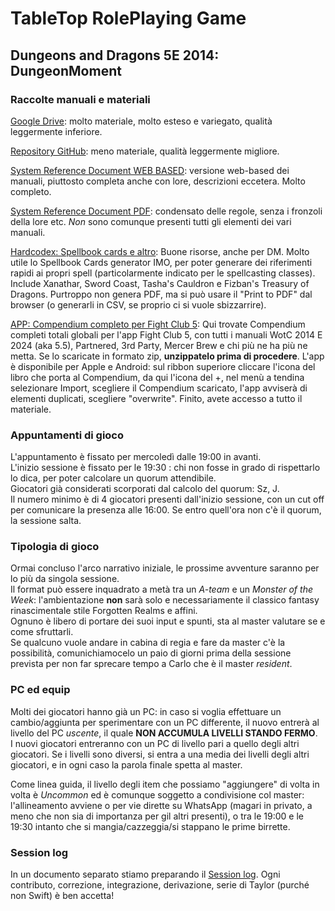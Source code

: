 # TableTop RolePlaying Game

## Dungeons and Dragons 5E 2014: DungeonMoment

### Raccolte manuali e materiali

[Google Drive](https://drive.google.com/drive/folders/0B4wy0PoJ9jd6R0hwclZuaVNUU2c?resourcekey=0-LrE-MWI-5H8sQFPCt8wpPg): molto materiale, molto esteso e variegato, qualità leggermente inferiore.
  
[Repository GitHub](https://github.com/EllatharTheHalfling/DnD-Books/tree/master/5e/Books): meno materiale, qualità leggermente migliore.
  
[System Reference Document WEB BASED](https://www.5esrd.com/): versione web-based dei manuali, piuttosto completa anche con lore, descrizioni eccetera. Molto completo.
  
[System Reference Document PDF](https://www.dndbeyond.com/attachments/39j2li89/SRD5.1-CCBY4.0License.pdf): condensato delle regole, senza i fronzoli della lore etc. *Non* sono comunque presenti tutti gli elementi dei vari manuali.
  
[Hardcodex: Spellbook cards e altro](https://hardcodex.ru/): Buone risorse, anche per DM. Molto utile lo Spellbook Cards generator IMO, per poter generare dei riferimenti rapidi ai propri spell (particolarmente indicato per le spellcasting classes). Include Xanathar, Sword Coast, Tasha's Cauldron e Fizban's Treasury of Dragons. Purtroppo non genera PDF, ma si può usare il "Print to PDF" dal browser (o generarli in CSV, se proprio ci si vuole sbizzarrire).
  
[APP: Compendium completo per Fight Club 5](https://github.com/vidalvanbergen/FightClub5eXML/releases): Qui trovate Compendium completi totali globali per l'app Fight Club 5, con tutti i manuali WotC 2014 E 2024 (aka 5.5), Partnered, 3rd Party, Mercer Brew e chi più ne ha più ne metta. Se lo scaricate in formato zip, **unzippatelo prima di procedere**. L'app è disponibile per Apple e Android: sul ribbon superiore cliccare l'icona del libro che porta al Compendium, da qui l'icona del +, nel menù a tendina selezionare Import, scegliere il Compendium scaricato, l'app avviserà di elementi duplicati, scegliere "overwrite". Finito, avete accesso a tutto il materiale.
  


### Appuntamenti di gioco

L'appuntamento è fissato per mercoledì dalle 19:00 in avanti.  
L'inizio sessione è fissato per le 19:30 : chi non fosse in grado di rispettarlo lo dica, per poter calcolare un quorum attendibile.  
Giocatori già considerati scorporati dal calcolo del quorum: Sz, J.  
Il numero minimo è di 4 giocatori presenti dall'inizio sessione, con un cut off per comunicare la presenza alle 16:00. Se entro quell'ora non c'è il quorum, la sessione salta.  

### Tipologia di gioco

Ormai concluso l'arco narrativo iniziale, le prossime avventure saranno per lo più da singola sessione.  
Il format può essere inquadrato a metà tra un *A-team* e un *Monster of the Week*: l'ambientazione **non** sarà solo e necessariamente il classico fantasy rinascimentale stile Forgotten Realms e affini.  
Ognuno è libero di portare dei suoi input e spunti, sta al master valutare se e come sfruttarli.  
Se qualcuno vuole andare in cabina di regia e fare da master c'è la possibilità, comunichiamocelo un paio di giorni prima della sessione prevista per non far sprecare tempo a Carlo che è il master *resident*.   

### PC ed equip

Molti dei giocatori hanno già un PC: in caso si voglia effettuare un cambio/aggiunta per sperimentare con un PC differente, il nuovo entrerà al livello del PC *uscente*, il quale **NON ACCUMULA LIVELLI STANDO FERMO**.  
I nuovi giocatori entreranno con un PC di livello pari a quello degli altri giocatori. Se i livelli sono diversi, si entra a una media dei livelli degli altri giocatori, e in ogni caso la parola finale spetta al master.  
  
Come linea guida, il livello degli item che possiamo "aggiungere" di volta in volta è *Uncommon* ed è comunque soggetto a condivisione col master: l'allineamento avviene o per vie dirette su WhatsApp (magari in privato, a meno che non sia di importanza per gil altri presenti), o tra le 19:00 e le 19:30 intanto che si mangia/cazzeggia/si stappano le prime birrette.  

### Session log

In un documento separato stiamo preparando il [Session log](./session_log.md). Ogni contributo, correzione, integrazione, derivazione, serie di Taylor (purché non Swift) è ben accetta!